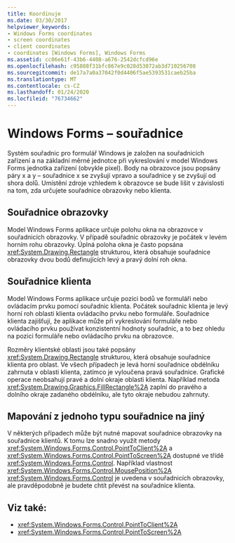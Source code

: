 ```yaml
---
title: Koordinuje
ms.date: 03/30/2017
helpviewer_keywords:
- Windows Forms coordinates
- screen coordinates
- client coordinates
- coordinates [Windows Forms], Windows Forms
ms.assetid: cc06e61f-43b6-4408-a676-2542dcfcd96e
ms.openlocfilehash: c95888f31bfc867e9c028d53072ab3d710256708
ms.sourcegitcommit: de17a7a0a37042f0d4406f5ae5393531caeb25ba
ms.translationtype: MT
ms.contentlocale: cs-CZ
ms.lasthandoff: 01/24/2020
ms.locfileid: "76734662"
---
```

# <a name="windows-forms-coordinates"></a>Windows Forms – souřadnice
Systém souřadnic pro formulář Windows je založen na souřadnicích zařízení a na základní měrné jednotce při vykreslování v model Windows Forms jednotka zařízení (obvykle pixel). Body na obrazovce jsou popsány páry x a y – souřadnice x se zvyšují vpravo a souřadnice y se zvyšují od shora dolů. Umístění zdroje vzhledem k obrazovce se bude lišit v závislosti na tom, zda určujete souřadnice obrazovky nebo klienta.  
  
## <a name="screen-coordinates"></a>Souřadnice obrazovky  
 Model Windows Forms aplikace určuje polohu okna na obrazovce v souřadnicích obrazovky. V případě souřadnic obrazovky je počátek v levém horním rohu obrazovky. Úplná poloha okna je často popsána <xref:System.Drawing.Rectangle> strukturou, která obsahuje souřadnice obrazovky dvou bodů definujících levý a pravý dolní roh okna.  
  
## <a name="client-coordinates"></a>Souřadnice klienta  
 Model Windows Forms aplikace určuje pozici bodů ve formuláři nebo ovládacím prvku pomocí souřadnic klienta. Počátek souřadnic klienta je levý horní roh oblasti klienta ovládacího prvku nebo formuláře. Souřadnice klienta zajišťují, že aplikace může při vykreslování formuláře nebo ovládacího prvku používat konzistentní hodnoty souřadnic, a to bez ohledu na pozici formuláře nebo ovládacího prvku na obrazovce.  
  
 Rozměry klientské oblasti jsou také popsány <xref:System.Drawing.Rectangle> strukturou, která obsahuje souřadnice klienta pro oblast. Ve všech případech je levá horní souřadnice obdélníku zahrnuta v oblasti klienta, zatímco je vyloučena pravá souřadnice. Grafické operace neobsahují pravé a dolní okraje oblasti klienta. Například metoda <xref:System.Drawing.Graphics.FillRectangle%2A> zaplní do pravého a dolního okraje zadaného obdélníku, ale tyto okraje nebudou zahrnuty.  
  
## <a name="mapping-from-one-type-of-coordinate-to-another"></a>Mapování z jednoho typu souřadnice na jiný  
 V některých případech může být nutné mapovat souřadnice obrazovky na souřadnice klientů. K tomu lze snadno využít metody <xref:System.Windows.Forms.Control.PointToClient%2A> a <xref:System.Windows.Forms.Control.PointToScreen%2A> dostupné ve třídě <xref:System.Windows.Forms.Control>. Například vlastnost <xref:System.Windows.Forms.Control.MousePosition%2A> <xref:System.Windows.Forms.Control> je uvedena v souřadnicích obrazovky, ale pravděpodobně je budete chtít převést na souřadnice klienta.  
  
## <a name="see-also"></a>Viz také:

- <xref:System.Windows.Forms.Control.PointToClient%2A>
- <xref:System.Windows.Forms.Control.PointToScreen%2A>
